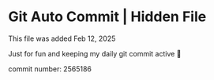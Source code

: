 # Git Auto Commit | Hidden File

This file was added Feb 12, 2025

Just for fun and keeping my daily git commit active 🤪

commit number: 2565186
